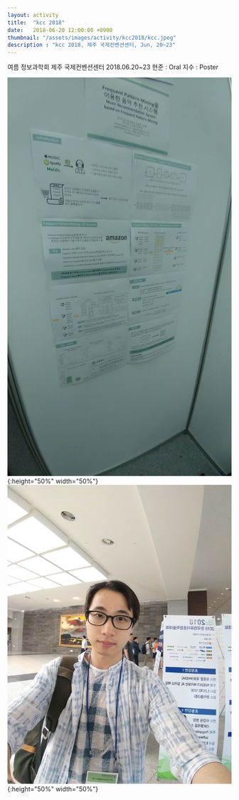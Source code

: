 ```yaml
---
layout: activity
title:  "kcc 2018"
date:   2018-06-20 12:00:00 +0900
thumbnail: "/assets/images/activity/kcc2018/kcc.jpeg"
description : "kcc 2018, 제주 국제컨벤션센터, Jun, 20~23"
---
```


여름 정보과학회 제주 국제컨벤션센터
2018.06.20~23
현준 : Oral
지수 : Poster

![](/assets/images/activity/kcc2018/kcc.jpeg){:height="50%" width="50%"}
![](/assets/images/activity/kcc2018/kcc2.jpeg){:height="50%" width="50%"}

